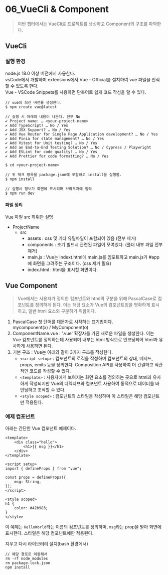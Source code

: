 # 06_VueCli & Component

> 이번 챕터에서는 VueCli로 프로젝트를 생성하고 Component의 구조를 파악한다.

## VueCli

### 실행 환경

node.js 18.0 이상 버전에서 사용한다. <br>
vsCode에서 개발하며 extensions에서 Vue - Official를 설치하여 vue 파일을 인식할 수 있도록 한다. <br>
Vue - VSCode Snippets를 사용하면 단축어로 쉽게 코드 작성을 할 수 있다.

```
// vue의 최신 버전을 생성한다.
$ npm create vue@latest

// 실행 시 아래의 내용이 나온다. 전부 No
✔ Project name: … <your-project-name>
✔ Add TypeScript? … No / Yes
✔ Add JSX Support? … No / Yes
✔ Add Vue Router for Single Page Application development? … No / Yes
✔ Add Pinia for state management? … No / Yes
✔ Add Vitest for Unit testing? … No / Yes
✔ Add an End-to-End Testing Solution? … No / Cypress / Playwright
✔ Add ESLint for code quality? … No / Yes
✔ Add Prettier for code formatting? … No / Yes

$ cd <your-project-name>

// 위 체크 항목을 package.json에 포함하고 install을 실행함.
$ npm install

// 실행시 정보가 화면에 표시되며 브라우저에 입력
$ npm run dev
```

#### 파일 정리

Vue 파일 src 하위만 설명

-   ProjectName
    -   src
        -   assets : css 및 기타 유틸파일이 포함되어 있음 (전부 제거)
        -   components : 초기 빌드시 관련된 파일이 모여있다. (폴더 내부 파일 전부제거)
        -   main.js : Vue는 indext.html에 main.js를 임포트하고 main.js가 #app에 화면을 그려주는 구조이다. (css 제거 필요)
        -   index.html : html을 표시할 화면이다.

## Vue Component

> Vue에서는 사용자가 정의한 컴포넌트와 html의 구분을 위해 PascalCase로 컴포넌트를 정의하게 된다. 이는 해당 요소가 Vue의 컴포넌트임을 명확하게 표시하고, 일반 html 요소와 구분하기 위함이다.

1.  PascalCase 첫 단어를 대문자로 시작하는 표기법이다. <br> mycomponent(x) / MyComponent(o)
2.  ComponentName.vue : '.vue' 확장자를 가진 새로운 파일을 생성한다. 이는 Vue 컴포넌트를 정의하는데 사용되며 내부는 html 방식으로 인코딩되어 html과 유사하게 사용하면 된다.
3.  기본 구조 : Vue는 아래와 같이 3가지 구조를 작성한다.
    -   `<script setup>` : 컴포넌트의 로직을 작성하며 컴포넌트의 상태, 메서드, props, emits 등을 정의한다. Composition API를 사용하여 더 간결하고 직관적인 코드를 작성할 수 있다.
    -   `<template>` : 사용자에게 보여지는 화면 요소를 정의하는 곳으로 html과 유사하게 작성되지만 Vue의 디렉티브와 컴포넌트 사용하여 동적으로 데이터를 바인딩하고 조작할 수 있다.
    -   `<style scoped>` : 컴포넌트의 스타일을 작성하며 이 스타일은 해당 컴포넌트만 적용된다.

### 예제 컴포넌트

아래는 간단한 Vue 컴포넌트 예제이다.

```vue
<template>
    <div class="hello">
        <h1>{{ msg }}</h1>
    </div>
</template>

<script setup>
import { defineProps } from "vue";

const props = defineProps({
    msg: String,
});
</script>

<style scoped>
h1 {
    color: #42b983;
}
</style>
```

이 예제는 `HelloWorld`라는 이름의 컴포넌트를 정의하며, `msg`라는 prop을 받아 화면에 표시한다. 스타일은 해당 컴포넌트에만 적용된다.

지우고 다시 라이브러리 설치(bash 환경에서)

```
// 해당 경로로 이동해서
rm -rf node_modules
rm package-lock.json
npm install
```
